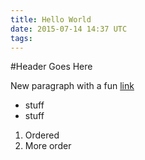 ```yaml
---
title: Hello World
date: 2015-07-14 14:37 UTC
tags:
---
```


#Header Goes Here

New paragraph with a fun [link](http://google.com)

* stuff
* stuff

1. Ordered
2. More order

